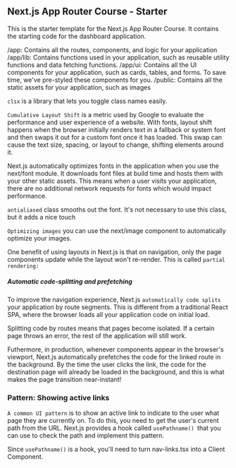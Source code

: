 ## Next.js App Router Course - Starter

This is the starter template for the Next.js App Router Course. It contains the starting code for the dashboard application.

/app: Contains all the routes, components, and logic for your application
/app/lib: Contains functions used in your application, such as reusable utility functions and data fetching functions.
/app/ui: Contains all the UI components for your application, such as cards, tables, and forms. To save time, we've pre-styled these components for you.
/public: Contains all the static assets for your application, such as images

`clsx` is a library that lets you toggle class names easily.

`Cumulative Layout Shift` is a metric used by Google to evaluate the performance and user experience of a website. With fonts, layout shift happens when the browser initially renders text in a fallback or system font and then swaps it out for a custom font once it has loaded. This swap can cause the text size, spacing, or layout to change, shifting elements around it.

Next.js automatically optimizes fonts in the application when you use the next/font module. It downloads font files at build time and hosts them with your other static assets. This means when a user visits your application, there are no additional network requests for fonts which would impact performance.

`antialiased` class smooths out the font. It's not necessary to use this class, but it adds a nice touch

`Optimizing images`
you can use the next/image component to automatically optimize your images.

One benefit of using layouts in Next.js is that on navigation, only the page components update while the layout won't re-render. This is called `partial rendering:`

##### Automatic code-splitting and prefetching

To improve the navigation experience, Next.js `automatically code splits `your application by route segments. This is different from a traditional React SPA, where the browser loads all your application code on initial load.

Splitting code by routes means that pages become isolated. If a certain page throws an error, the rest of the application will still work.

Futhermore, in production, whenever <Link> components appear in the browser's viewport, Next.js automatically prefetches the code for the linked route in the background. By the time the user clicks the link, the code for the destination page will already be loaded in the background, and this is what makes the page transition near-instant!

### Pattern: Showing active links

`A common UI pattern` is to show an active link to indicate to the user what page they are currently on. To do this, you need to get the user's current path from the URL. Next.js provides a hook called `usePathname() `that you can use to check the path and implement this pattern.

Since `usePathname()` is a hook, you'll need to turn nav-links.tsx into a Client Component.

